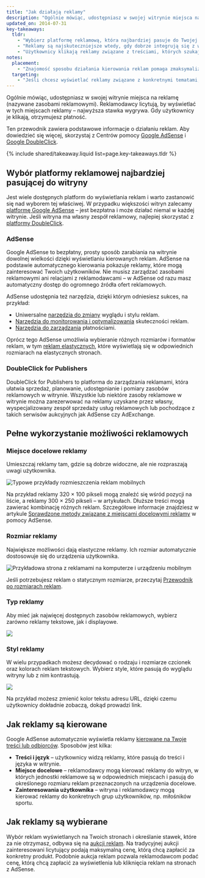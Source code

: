 ```yaml
---
title: "Jak działają reklamy"
description: "Ogólnie mówiąc, udostępniasz w swojej witrynie miejsca na reklamę (nazywane zasobami reklamowymi). Reklamodawcy licytują, by wyświetlać w tych miejscach reklamy &ndash; najwyższa stawka wygrywa. Gdy użytkownicy je klikają, otrzymujesz płatność."
updated_on: 2014-07-31
key-takeaways:
  tldr: 
    - "Wybierz platformę reklamową, która najbardziej pasuje do Twojej witryny. Zalecamy <a href='http://www.google.com/adsense/start/'>platformę AdSense</a> w przypadku większości witryn oraz <a href='http://www.google.com/doubleclick/publishers/'>platformę DoubleClick</a> w przypadku tych, które mają własne zespoły reklamowe."
    - "Reklamy są najskuteczniejsze wtedy, gdy dobrze integrują się z witryną, a ich kolory, treść, rozmiar i położenie pozytywnie wpływają na wrażenia użytkownika." 
    - "Użytkownicy klikają reklamy związane z treściami, których szukają. Przeczytaj, jak działa kierowanie reklam, by zmaksymalizować swoje przychody."
notes:
  placement:
    - "Znajomość sposobu działania kierowania reklam pomaga zmaksymalizować przychody."
  targeting:
    - "Jeśli chcesz wyświetlać reklamy związane z konkretnymi tematami, umieść na stronach pełne zdania i akapity na te tematy."
---
```


<p class="intro">
  Ogólnie mówiąc, udostępniasz w swojej witrynie miejsca na reklamę (nazywane zasobami reklamowymi). Reklamodawcy licytują, by wyświetlać w tych miejscach reklamy &ndash; najwyższa stawka wygrywa. Gdy użytkownicy je klikają, otrzymujesz płatność.
</p>

Ten przewodnik zawiera podstawowe informacje o działaniu reklam. Aby dowiedzieć się więcej, skorzystaj z Centrów pomocy <a href="https://support.google.com/adsense/answer/181947">Google AdSense</a> i <a href="https://support.google.com/dfp_sb/?utm_medium=et&utm_source=dfp_sb_support_tab&utm_campaign=dfp_sb#topic=13148">Google DoubleClick</a>.



{% include shared/takeaway.liquid list=page.key-takeaways.tldr %}

## Wybór platformy reklamowej najbardziej pasującej do witryny

Jest wiele dostępnych platform do wyświetlania reklam i warto zastanowić się nad wyborem tej właściwej. W przypadku większości witryn zalecamy [platformę Google AdSense](http://www.google.com/adsense/start/) &ndash; jest bezpłatna i może działać niemal w każdej witrynie. Jeśli witryna ma własny zespół reklamowy, najlepiej skorzystać z [platformy DoubleClick](https://www.google.com/doubleclick/publishers/).

### AdSense

Google AdSense to bezpłatny, prosty sposób zarabiania na witrynie dowolnej wielkości dzięki wyświetlaniu kierowanych reklam. AdSense na podstawie automatycznego kierowania pokazuje reklamy, które mogą zainteresować Twoich użytkowników. Nie musisz zarządzać zasobami reklamowymi ani relacjami z reklamodawcami &ndash; w AdSense od razu masz automatyczny dostęp do ogromnego źródła ofert reklamowych.

AdSense udostępnia też narzędzia, dzięki którym odniesiesz sukces, na przykład:

* Uniwersalne [narzędzia do zmiany](https://support.google.com/adsense/answer/160374) wyglądu i stylu reklam.
* [Narzędzia do monitorowania i optymalizowania](https://support.google.com/adsense/answer/2973289) skuteczności reklam.
* [Narzędzia do zarządzania](https://support.google.com/adsense/answer/2569265) płatnościami.

Oprócz tego AdSense umożliwia wybieranie różnych rozmiarów i formatów reklam, w tym [reklam elastycznych](https://support.google.com/adsense/answer/3213689), które wyświetlają się w odpowiednich rozmiarach na elastycznych stronach.


### DoubleClick for Publishers

DoubleClick for Publishers to platforma do zarządzania reklamami, która ułatwia sprzedaż, planowanie, udostępnianie i pomiary zasobów reklamowych w witrynie. Wszystkie lub niektóre zasoby reklamowe w witrynie można zarezerwować na reklamy uzyskane przez własny, wyspecjalizowany zespół sprzedaży usług reklamowych lub pochodzące z takich serwisów aukcyjnych jak AdSense czy AdExchange.

## Pełne wykorzystanie możliwości reklamowych

### Miejsce docelowe reklamy
Umieszczaj reklamy tam, gdzie są dobrze widoczne, ale nie rozpraszają uwagi użytkownika. 

<img src="images/mobile_ads_placement.png" alt="Typowe przykłady rozmieszczenia reklam mobilnych">

Na przykład reklamy 320 &times; 100 pikseli mogą znaleźć się wśród pozycji na liście, a reklamy 300 &times; 250 pikseli &ndash; w artykułach. Dłuższe treści mogą zawierać kombinację różnych reklam. Szczegółowe informacje znajdziesz w artykule [Sprawdzone metody związane z miejscami docelowymi reklamy](https://support.google.com/adsense/answer/1282097) w pomocy AdSense. 

### Rozmiar reklamy
Największe możliwości dają elastyczne reklamy. Ich rozmiar automatycznie dostosowuje się do urządzenia użytkownika. 

<img src="images/ad-ss-600.png" 
  srcset="images/ad-ss-1200.png 1200w, 
          images/ad-ss-900.png 900w,
          images/ad-ss-600.png 600w, 
          images/ad-ss-300.png 300w" 
  alt="Przykładowa strona z reklamami na komputerze i urządzeniu mobilnym">

Jeśli potrzebujesz reklam o statycznym rozmiarze, przeczytaj [Przewodnik po rozmiarach reklam](https://support.google.com/adsense/answer/6002621).


### Typ reklamy
Aby mieć jak najwięcej dostępnych zasobów reklamowych, wybierz zarówno reklamy tekstowe, jak i displayowe.

<img src="images/mobileimage.png">

### Styl reklamy
W wielu przypadkach możesz decydować o rodzaju i rozmiarze czcionek oraz kolorach reklam tekstowych. Wybierz style, które pasują do wyglądu witryny lub z nim kontrastują. 

<img src="images/mobiletext_withcolor.png">

Na przykład możesz zmienić kolor tekstu adresu URL, dzięki czemu użytkownicy dokładnie zobaczą, dokąd prowadzi link.


## Jak reklamy są kierowane
Google AdSense automatycznie wyświetla reklamy [kierowane na Twoje treści lub odbiorców](https://support.google.com/adsense/answer/9713).
Sposobów jest kilka:

* **Treści i język** &ndash; użytkownicy widzą reklamy, które pasują do treści i języka w witrynie.
* **Miejsce docelowe** &ndash; reklamodawcy mogą kierować reklamy do witryn, w których jednostki reklamowe są w odpowiednich miejscach i pasują do określonego rozmiaru reklam przeznaczonych na urządzenia docelowe.
* **Zainteresowania użytkownika** &ndash; witryna i reklamodawcy mogą kierować reklamy do konkretnych grup użytkowników, np. miłośników sportu.


## Jak reklamy są wybierane
Wybór reklam wyświetlanych na Twoich stronach i określanie stawek, które za nie otrzymasz, odbywa się na [aukcji reklam](https://support.google.com/adsense/answer/160525). Na tradycyjnej aukcji zainteresowani licytujący podają maksymalną cenę, którą chcą zapłacić za konkretny produkt. Podobnie aukcja reklam pozwala reklamodawcom podać cenę, którą chcą zapłacić za wyświetlenia lub kliknięcia reklam na stronach z AdSense.


